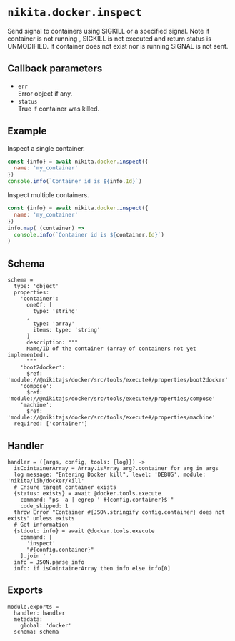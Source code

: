 
# `nikita.docker.inspect`

Send signal to containers using SIGKILL or a specified signal.
Note if container is not running , SIGKILL is not executed and
return status is UNMODIFIED. If container does not exist nor is running
SIGNAL is not sent.

## Callback parameters

* `err`   
  Error object if any.
* `status`   
  True if container was killed.

## Example

Inspect a single container.

```js
const {info} = await nikita.docker.inspect({
  name: 'my_container'
})
console.info(`Container id is ${info.Id}`)
```

Inspect multiple containers.

```js
const {info} = await nikita.docker.inspect({
  name: 'my_container'
})
info.map( (container) =>
  console.info(`Container id is ${container.Id}`)
)
```

## Schema

    schema =
      type: 'object'
      properties:
        'container':
          oneOf: [
            type: 'string'
          ,
            type: 'array'
            items: type: 'string'
          ]
          description: """
          Name/ID of the container (array of containers not yet implemented).
          """
        'boot2docker':
          $ref: 'module://@nikitajs/docker/src/tools/execute#/properties/boot2docker'
        'compose':
          $ref: 'module://@nikitajs/docker/src/tools/execute#/properties/compose'
        'machine':
          $ref: 'module://@nikitajs/docker/src/tools/execute#/properties/machine'
      required: ['container']

## Handler

    handler = ({args, config, tools: {log}}) ->
      isCointainerArray = Array.isArray arg?.container for arg in args
      log message: "Entering Docker kill", level: 'DEBUG', module: 'nikita/lib/docker/kill'
      # Ensure target container exists
      {status: exists} = await @docker.tools.execute
        command: "ps -a | egrep ' #{config.container}$'"
        code_skipped: 1
      throw Error "Container #{JSON.stringify config.container} does not exists" unless exists
      # Get information
      {stdout: info} = await @docker.tools.execute
        command: [
          'inspect'
          "#{config.container}"
        ].join ' '
      info = JSON.parse info
      info: if isCointainerArray then info else info[0]

## Exports

    module.exports =
      handler: handler
      metadata:
        global: 'docker'
      schema: schema
